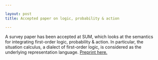 ```yaml
---

layout: post
title: Accepted paper on logic, probability & action

---
```

 
A survey paper has been accepted at SUM, which looks at the semantics for integrating first-order logic, probability & action. In particular, the situation calculus, a dialect of first-order logic, is considered as the underlying representation language. 
[Preprint here.](/papers/ "Preprint here.")
